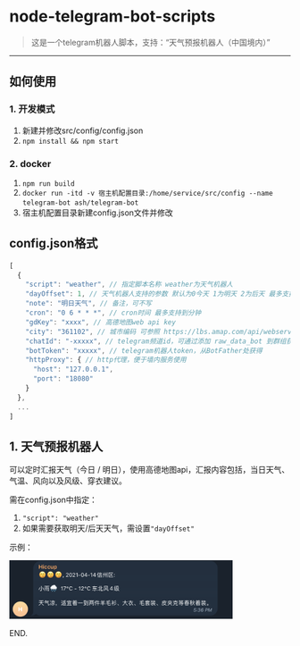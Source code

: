 # node-telegram-bot-scripts

> 这是一个telegram机器人脚本，支持：“天气预报机器人（中国境内）”

---

## 如何使用

### 1. 开发模式
1. 新建并修改src/config/config.json
2. `npm install && npm start`

### 2. docker
1. `npm run build`
2. `docker run -itd -v 宿主机配置目录:/home/service/src/config --name telegram-bot ash/telegram-bot`
3. 宿主机配置目录新建config.json文件并修改

## config.json格式

``` js
[
  {
    "script": "weather", // 指定脚本名称 weather为天气机器人
    "dayOffset": 1, // 天气机器人支持的参数 默认为0今天 1为明天 2为后天 最多支持至2
    "note": "明日天气", // 备注，可不写
    "cron": "0 6 * * *", // cron时间 最多支持到分钟
    "gdKey": "xxxx", // 高德地图web api key
    "city": "361102", // 城市编码 可参照 https://lbs.amap.com/api/webservice/download
    "chatId": "-xxxxx", // telegram频道id，可通过添加 raw_data_bot 到群组获得
    "botToken": "xxxxx", // telegram机器人token，从BotFather处获得
    "httpProxy": { // http代理，便于墙内服务使用
      "host": "127.0.0.1",
      "port": "18080"
    }
  },
  ...
]
```
## 1. 天气预报机器人

可以定时汇报天气（今日 / 明日），使用高德地图api，汇报内容包括，当日天气、气温、风向以及风级、穿衣建议。

需在config.json中指定：
1. `"script": "weather"`
2. 如果需要获取明天/后天天气，需设置`"dayOffset"`

示例：   

<img src="https://raw.githubusercontent.com/Ash-sc/node-telegram-bot-scripts/main/weather-bot.png" alt="示例图片" width="400"/>

   
END.
